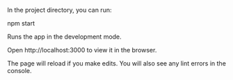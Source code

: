 In the project directory, you can run:

npm start

Runs the app in the development mode.

Open http://localhost:3000 to view it in the browser.

The page will reload if you make edits.
You will also see any lint errors in the console.
